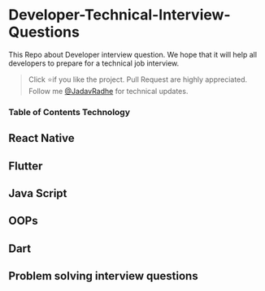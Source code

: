 # Developer-Technical-Interview-Questions
This Repo about Developer interview question. We hope that it will help all developers to prepare for a technical job interview.


> Click :star:if you like the project. Pull Request are highly appreciated. Follow me [@JadavRadhe](https://twitter.com/JadavRadhe) for technical updates.


### Table of Contents Technology 

## React Native 

## Flutter

## Java Script

## OOPs

## Dart

## Problem solving interview questions



